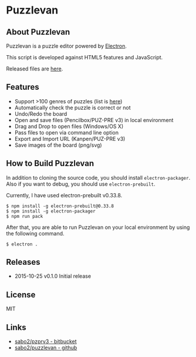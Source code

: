 # Puzzlevan

## About Puzzlevan

Puzzlevan is a puzzle editor powered by [Electron](http://electron.atom.io).

This script is developed against HTML5 features and JavaScript.

Released files are [here](https://github.com/sabo2/puzzlevan/releases).

## Features

* Support >100 genres of puzzles (list is [here](https://github.com/sabo2/pzprv3/blob/master/docs/SupportedPuzzles.md))
* Automatically check the puzzle is correct or not
* Undo/Redo the board
* Open and save files (Pencilbox/PUZ-PRE v3) in local environment
 * Drag and Drop to open files (Windows/OS X)
 * Pass files to open via command line option
* Export and Import URL (Kanpen/PUZ-PRE v3)
* Save images of the board (png/svg)

## How to Build Puzzlevan

In addition to cloning the source code, you should install `electron-packager`.
Also if you want to debug, you should use `electron-prebuilt`.

Currently, I have used electron-prebuilt v0.33.8.

```
$ npm install -g electron-prebuilt@0.33.8
$ npm install -g electron-packager
$ npm run pack
```

After that, you are able to run Puzzlevan on your local environment by using the following command.

```
$ electron .
```

## Releases

* 2015-10-25  v0.1.0  Initial release

## License

MIT

## Links

* [sabo2/pzprv3 - bitbucket](https://bitbucket.org/sabo2/pzprv3)
* [sabo2/puzzlevan - github](https://github.com/sabo2/puzzlevan)
